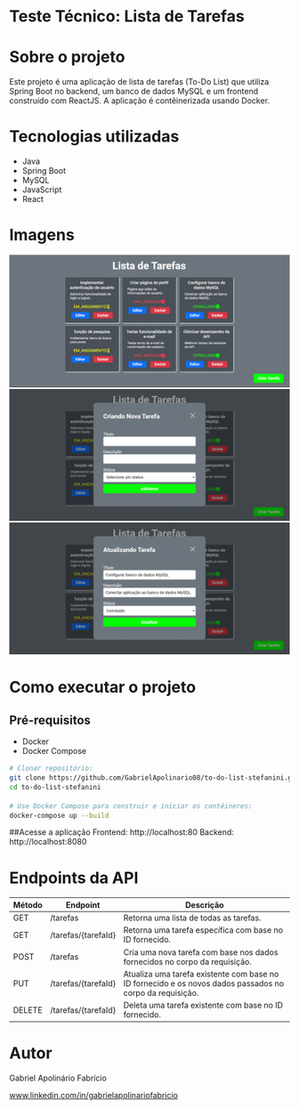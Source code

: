 # Teste Técnico: Lista de Tarefas

# Sobre o projeto

Este projeto é uma aplicação de lista de tarefas (To-Do List) que utiliza Spring Boot no backend, um banco de dados MySQL e um frontend construído com ReactJS. A aplicação é contêinerizada usando Docker.

# Tecnologias utilizadas
- Java
- Spring Boot
- MySQL
- JavaScript
- React

# Imagens
   <img src="./frontend/public/tarefas.png" width="800"/>
   <img src="./frontend/public/cadastrar-tarefa.png" width="800"/>
   <img src="./frontend/public/atualizando-tarefa.png" width="800">
   
# Como executar o projeto
## Pré-requisitos
- Docker
- Docker Compose

```bash
# Clonar repositório:
git clone https://github.com/GabrielApolinario08/to-do-list-stefanini.git
cd to-do-list-stefanini

# Use Docker Compose para construir e iniciar os contêineres:
docker-compose up --build
```
##Acesse a aplicação
Frontend: http://localhost:80
Backend: http://localhost:8080

# Endpoints da API
| Método  | Endpoint | Descrição |
| ------------- | ------------- | ------------- |
| GET  | /tarefas  | Retorna uma lista de todas as tarefas.  |
| GET  | /tarefas/{tarefaId}  | Retorna uma tarefa específica com base no ID fornecido.  |
| POST  | /tarefas  | Cria uma nova tarefa com base nos dados fornecidos no corpo da requisição.  |
| PUT  | /tarefas/{tarefaId}  | Atualiza uma tarefa existente com base no ID fornecido e os novos dados passados no corpo da requisição.  |
| DELETE  | /tarefas/{tarefaId}  | Deleta uma tarefa existente com base no ID fornecido.  |

# Autor

Gabriel Apolinário Fabrício

www.linkedin.com/in/gabrielapolinariofabricio
